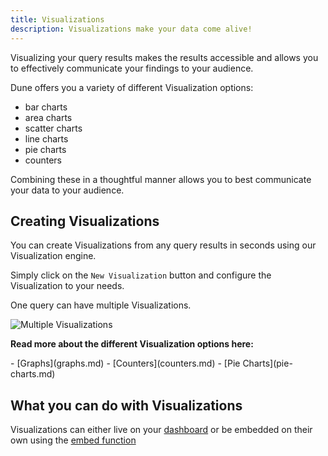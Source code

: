 ```yaml
---
title: Visualizations
description: Visualizations make your data come alive!
---
```


Visualizing your query results makes the results accessible and allows you to effectively communicate your findings to your audience.

Dune offers you a variety of different Visualization options:

* bar charts
* area charts
* scatter charts
* line charts
* pie charts
* counters

Combining these in a thoughtful manner allows you to best communicate your data to your audience.

## Creating Visualizations

You can create Visualizations from any query results in seconds using our Visualization engine.

Simply click on the `New Visualization` button and configure the Visualization to your needs.

One query can have multiple Visualizations.

![Multiple Visualizations](images/multiple-visualizations.gif)

**Read more about the different Visualization options here:**

<div class="cards grid" markdown>
- [Graphs](graphs.md)
- [Counters](counters.md)
- [Pie Charts](pie-charts.md)
</div>

## What you can do with Visualizations

Visualizations can either live on your [dashboard](/docs/features/dashboards) or be embedded on their own using the [embed function](/docs/features/sharing/embeds/)


